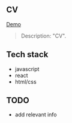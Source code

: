 ## CV
[Demo](https://cos1715.github.io/tech3/)  
> Description: "CV".

## Tech stack

* javascript 
* react 
* html/css

## TODO
* add relevant info